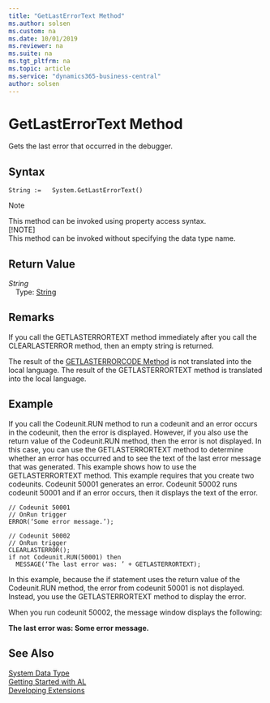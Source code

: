 ```yaml
---
title: "GetLastErrorText Method"
ms.author: solsen
ms.custom: na
ms.date: 10/01/2019
ms.reviewer: na
ms.suite: na
ms.tgt_pltfrm: na
ms.topic: article
ms.service: "dynamics365-business-central"
author: solsen
---
```

[//]: # (START>DO_NOT_EDIT)
[//]: # (IMPORTANT:Do not edit any of the content between here and the END>DO_NOT_EDIT.)
[//]: # (Any modifications should be made in the .xml files in the ModernDev repo.)
# GetLastErrorText Method
Gets the last error that occurred in the debugger.


## Syntax
```
String :=   System.GetLastErrorText()
```
> [!NOTE]  
> This method can be invoked using property access syntax.  
> [!NOTE]  
> This method can be invoked without specifying the data type name.  


## Return Value
*String*  
&emsp;Type: [String](../string/string-data-type.md)  
  


[//]: # (IMPORTANT: END>DO_NOT_EDIT)

## Remarks  
 If you call the GETLASTERRORTEXT method immediately after you call the CLEARLASTERROR method, then an empty string is returned.  

 The result of the [GETLASTERRORCODE Method](../../methods-auto/system/system-getlasterrorcode-method.md) is not translated into the local language. The result of the GETLASTERRORTEXT method is translated into the local language.  

## Example  
 If you call the Codeunit.RUN method to run a codeunit and an error occurs in the codeunit, then  the error is displayed. However, if you also use the return value of the Codeunit.RUN method, then the error is not displayed. In this case, you can use the GETLASTERRORTEXT method to determine whether an error has occurred and to see the text of the last error message that was generated. This example shows how to use the GETLASTERRORTEXT method. This example requires that you create two codeunits. Codeunit 50001 generates an error. Codeunit 50002 runs codeunit 50001 and if an error occurs, then it displays the text of the error.  

```  
// Codeunit 50001  
// OnRun trigger  
ERROR(‘Some error message.’);  

// Codeunit 50002  
// OnRun trigger  
CLEARLASTERROR();  
if not Codeunit.RUN(50001) then  
  MESSAGE(‘The last error was: ’ + GETLASTERRORTEXT);  
```  

 In this example, because the if statement uses the return value of the Codeunit.RUN method, the error from codeunit 50001 is not displayed. Instead, you use the GETLASTERRORTEXT method to display the error.  

 When you run codeunit 50002, the message window displays the following:  

 **The last error was: Some error message.**  
 
## See Also
[System Data Type](system-data-type.md)  
[Getting Started with AL](../../devenv-get-started.md)  
[Developing Extensions](../../devenv-dev-overview.md)
